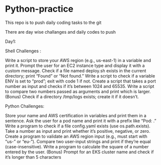 # Python-practice
This repo is to push daily coding tasks to the git

There are day wise challanges and daily codes to push

Day1:

Shell Challenges :

Write a script to store your AWS region (e.g., us-east-1) in a variable and print it.
Prompt the user for an EC2 instance type and display it with a custom message.
Check if a file named deploy.sh exists in the current directory; print “Found” or “Not found.”
Write a script to check if a variable ENV is set to “prod”; exit with code 1 if not.
Create a script that takes a port number as input and checks if it’s between 1024 and 65535.
Write a script to compare two numbers passed as arguments and print which is larger.
(Bonus) Check if a directory /tmp/logs exists; create it if it doesn’t.

Python Challenges:

Store your name and AWS certification in variables and print them in a sentence.
Ask the user for a pod name and print it with a prefix like “Pod: <name>.”
Write a program to check if a file config.yaml exists (use os.path.exists).
Take a number as input and print whether it’s positive, negative, or zero.
Create a program to validate an AWS region input (e.g., must start with “us-” or “eu-”).
Compare two user-input strings and print if they’re equal (case-insensitive).
Write a program to calculate the square of a number entered by the user.
(Bonus) Prompt for an EKS cluster name and check if it’s longer than 5 characters
